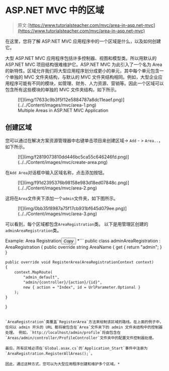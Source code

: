 # ASP.NET MVC 中的区域

> 原文:[https://www.tutorialsteacher.com/mvc/area-in-asp.net-mvc](https://www.tutorialsteacher.com/mvc/area-in-asp.net-mvc)

在这里，您将了解 ASP.NET MVC 应用程序中的一个区域是什么，以及如何创建它。

大型 ASP.NET MVC 应用程序包括许多控制器、视图和模型类。所以用默认的 ASP.NET MVC 项目结构很难维护它。ASP.NET MVC 为此引入了一个名为 Area 的新特性。区域允许我们将大型应用程序划分成更小的单元，其中每个单元包含一个单独的 MVC 文件夹结构，与默认的 MVC 文件夹结构相同。例如，大型企业应用程序可能有不同的模块，如管理、财务、人力资源、营销等。因此一个区域可以包含所有这些模块的单独的 MVC 文件夹结构，如下所示。

<figure>[![](img/17633c9b3f5f12e5884787a8dc11eaef.png)](../../Content/images/mvc/area-1.png)

<figcaption>Multiple Areas in ASP.NET MVC Application</figcaption>

</figure>

## 创建区域

您可以通过在解决方案资源管理器中右键单击项目来创建区域-> `Add` - > `Area..`，如下所示。

<figure>[![](img/f2819073810dd446bc5ca55c646246fd.png)](../../Content/images/mvc/create-area.png)</figure>

在`Add Area`对话框中输入区域名称，点击添加按钮。

<figure>[![](img/f91d2395376b98158e983d18ed07848c.png)](../../Content/images/mvc/area-2.png)</figure>

这将在`Area`文件夹下添加一个`admin`文件夹，如下图所示。

<figure>[![](img/0bb35f8987a75f17cb931bf645d079ee.png)](../../Content/images/mvc/area-3.png)</figure>

可以看到，每个区域都包含`AreaRegistration`类。 以下是用管理区创建的`adminAreaRegistration`类。

Example: Area Registration<button class="copy-btn pull-right" title="Copy example code">*Copy*</button> *```
public class adminAreaRegistration : AreaRegistration 
{
    public override string AreaName 
    {
        get 
        {
            return "admin";
        }
    }

    public override void RegisterArea(AreaRegistrationContext context) 
    {
        context.MapRoute(
            "admin_default",
            "admin/{controller}/{action}/{id}",
            new { action = "Index", id = UrlParameter.Optional }
        );
    }
} 
```

`AreaRegistration`类覆盖`RegisterArea`方法来绘制该区域的路线。在上面的例子中，任何以 admin 开头的 URL 都将被包含在`Area`文件夹下的 admin 文件夹结构中的控制器处理。 例如，`http://localhost/admin/profile`将由包含在`Areas/admin/controller/ProfileController`文件夹中的配置文件控制器处理。

最后，所有区域必须在`Global.asax.cs`的`Application_Start`事件中注册为`AreaRegistration.RegisterAllAreas();`。

因此，通过这种方式，您可以为大型应用程序创建和维护多个区域。*